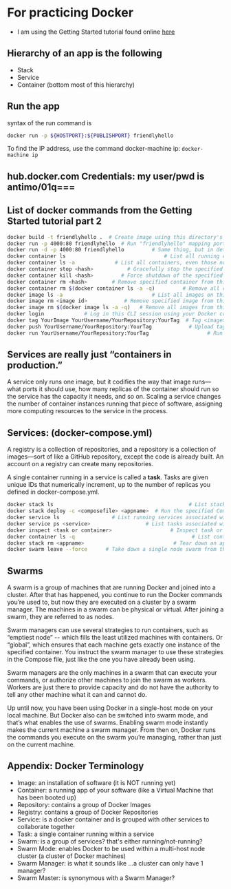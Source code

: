 # For practicing Docker

- I am using the Getting Started tutorial found online [here](https://docs.docker.com/get-started/part2/)

## Hierarchy of an app is the following

- Stack
- Service
- Container (bottom most of this hierarchy)

## Run the app

syntax of the run command is

```bash
docker run -p ${HOSTPORT}:${PUBLISHPORT} friendlyhello
```

To find the IP address, use the command docker-machine ip: `docker-machine ip`

## hub.docker.com Credentials: my user/pwd is antimo/01q===

## List of docker commands from the Getting Started tutorial part 2

```bash
docker build -t friendlyhello .  # Create image using this directory's Dockerfile
docker run -p 4000:80 friendlyhello  # Run "friendlyhello" mapping port 4000 to 80
docker run -d -p 4000:80 friendlyhello         # Same thing, but in detached mode
docker container ls                                # List all running containers
docker container ls -a             # List all containers, even those not running
docker container stop <hash>           # Gracefully stop the specified container
docker container kill <hash>         # Force shutdown of the specified container
docker container rm <hash>        # Remove specified container from this machine
docker container rm $(docker container ls -a -q)         # Remove all containers
docker image ls -a                             # List all images on this machine
docker image rm <image id>            # Remove specified image from this machine
docker image rm $(docker image ls -a -q)   # Remove all images from this machine
docker login             # Log in this CLI session using your Docker credentials
docker tag YourImage YourUsername/YourRepository:YourTag  # Tag <image> for upload to registry
docker push YourUsername/YourRepository:YourTag            # Upload tagged image to registry
docker run YourUsername/YourRepository:YourTag                   # Run image from a registry
```

## Services are really just “containers in production.”

A service only runs one image, but it codifies the way that image runs—what ports it should use, how many replicas of the container should run so the service has the capacity it needs, and so on. Scaling a service changes the number of container instances running that piece of software, assigning more computing resources to the service in the process.

## Services: (docker-compose.yml)

A registry is a collection of repositories, and a repository is a collection of images—sort of like a GitHub repository, except the code is already built. An account on a registry can create many repositories.

A single container running in a service is called a **task**. Tasks are given unique IDs that numerically increment, up to the number of replicas you defined in docker-compose.yml.

```bash
docker stack ls                                            # List stacks or apps
docker stack deploy -c <composefile> <appname>  # Run the specified Compose file
docker service ls                 # List running services associated with an app
docker service ps <service>                  # List tasks associated with an app
docker inspect <task or container>                   # Inspect task or container
docker container ls -q                                      # List container IDs
docker stack rm <appname>                             # Tear down an application
docker swarm leave --force      # Take down a single node swarm from the manager
```

## Swarms

A swarm is a group of machines that are running Docker and joined into a cluster. After that has happened, you continue to run the Docker commands you’re used to, but now they are executed on a cluster by a swarm manager. The machines in a swarm can be physical or virtual. After joining a swarm, they are referred to as nodes.

Swarm managers can use several strategies to run containers, such as “emptiest node” -- which fills the least utilized machines with containers. Or “global”, which ensures that each machine gets exactly one instance of the specified container. You instruct the swarm manager to use these strategies in the Compose file, just like the one you have already been using.

Swarm managers are the only machines in a swarm that can execute your commands, or authorize other machines to join the swarm as workers. Workers are just there to provide capacity and do not have the authority to tell any other machine what it can and cannot do.

Up until now, you have been using Docker in a single-host mode on your local machine. But Docker also can be switched into swarm mode, and that’s what enables the use of swarms. Enabling swarm mode instantly makes the current machine a swarm manager. From then on, Docker runs the commands you execute on the swarm you’re managing, rather than just on the current machine.

## Appendix: Docker Terminology

- Image: an installation of software (it is NOT running yet)
- Container: a running app of your software (like a Virtual Machine that has been booted up)
- Repository: contains a group of Docker Images
- Registry: contains a group of Docker Repositories
- Service: is a docker container and is grouped with other services to collaborate together
- Task: a single container running within a service
- Swarm: is a group of services? that's either running/not-running?
- Swarm Mode: enables Docker to be used within a multi-host node cluster (a cluster of Docker machines)
- Swarm Manager: is what it sounds like ...a cluster can only have 1 manager?
- Swarm Master: is synonymous with a Swarm Manager?
